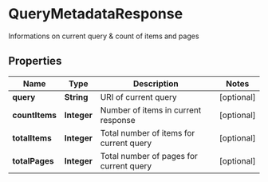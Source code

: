 

# QueryMetadataResponse

Informations on current query & count of items and pages
## Properties

Name | Type | Description | Notes
------------ | ------------- | ------------- | -------------
**query** | **String** | URI of current query |  [optional]
**countItems** | **Integer** | Number of items in current response |  [optional]
**totalItems** | **Integer** | Total number of items for current query |  [optional]
**totalPages** | **Integer** | Total number of pages for current query |  [optional]



